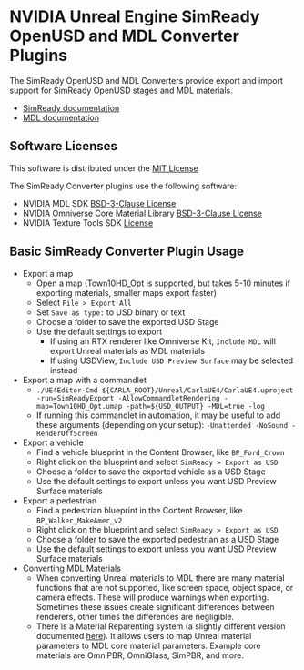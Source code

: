 NVIDIA Unreal Engine SimReady OpenUSD and MDL Converter Plugins
===============================================================
The SimReady OpenUSD and MDL Converters provide export and import support for SimReady OpenUSD stages and MDL materials.

- [SimReady documentation](https://docs.omniverse.nvidia.com/simready/latest/overview.html)
- [MDL documentation](https://docs.omniverse.nvidia.com/materials-and-rendering/latest/mdl_language.html)

Software Licenses
-----------------
This software is distributed under the [MIT License](./LICENSE.md)

The SimReady Converter plugins use the following software:
- NVIDIA MDL SDK [BSD-3-Clause License](./MDL/Licenses/MDL-SDK-LICENSE.md)
- NVIDIA Omniverse Core Material Library [BSD-3-Clause License](./MDL/Licenses/OMNIVERSE-CORE-MATERIALS-LICENSE.md)
- NVIDIA Texture Tools SDK [License](./SimReady/Licenses/NVTT-LICENSE.TXT)

Basic SimReady Converter Plugin Usage
-------------------------------------
- Export a map
  - Open a map (Town10HD_Opt is supported, but takes 5-10 minutes if exporting materials, smaller maps export faster)
  - Select `File > Export All`
  - Set `Save as type:` to USD binary or text
  - Choose a folder to save the exported USD Stage
  - Use the default settings to export
    - If using an RTX renderer like Omniverse Kit, `Include MDL` will export Unreal materials as MDL materials
    - If using USDView, `Include USD Preview Surface` may be selected instead
- Export a map with a commandlet
  - `./UE4Editor-Cmd ${CARLA_ROOT}/Unreal/CarlaUE4/CarlaUE4.uproject -run=SimReadyExport -AllowCommandletRendering -map=Town10HD_Opt.umap -path=${USD_OUTPUT} -MDL=true -log`
  - If running this commandlet in automation, it may be useful to add these arguments (depending on your setup): `-Unattended -NoSound -RenderOffScreen`
- Export a vehicle
  - Find a vehicle blueprint in the Content Browser, like `BP_Ford_Crown`
  - Right click on the blueprint and select `SimReady > Export as USD`
  - Choose a folder to save the exported vehicle as a USD Stage
  - Use the default settings to export unless you want USD Preview Surface materials
- Export a pedestrian
  - Find a pedestrian blueprint in the Content Browser, like `BP_Walker_MakeAmer_v2`
  - Right click on the blueprint and select `SimReady > Export as USD`
  - Choose a folder to save the exported pedestrian as a USD Stage
  - Use the default settings to export unless you want USD Preview Surface materials
- Converting MDL Materials
  - When converting Unreal materials to MDL there are many material functions that are not supported, like screen space, object space, or camera effects. These will produce warnings when exporting. Sometimes these issues create significant differences between renderers, other times the differences are negligible.
  - There is a Material Reparenting system (a slightly different version documented [here](https://docs.omniverse.nvidia.com/connect/latest/ue4/manual.html#material-reparenting-for-omniverse-core-materials)). It allows users to map Unreal material parameters to MDL core material parameters. Example core materials are OmniPBR, OmniGlass, SimPBR, and more.